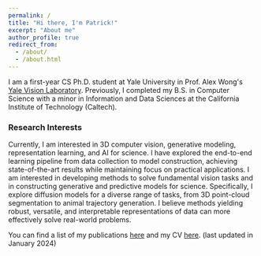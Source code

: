 ```yaml
---
permalink: /
title: "Hi there, I'm Patrick!"
excerpt: "About me"
author_profile: true
redirect_from: 
  - /about/
  - /about.html
---
```


I am a first-year CS Ph.D. student at Yale University in Prof. Alex Wong's [Yale Vision Laboratory](https://vision.cs.yale.edu/). Previously, I completed my B.S. in Computer Science with a minor in Information and Data Sciences at the California Institute of Technology (Caltech).

### Research Interests
Currently, I am interested in 3D computer vision, generative modeling, representation learning, and AI for science. I have explored the end-to-end learning pipeline from data collection to model construction, achieving state-of-the-art results while maintaining focus on practical applications. I am interested in developing methods to solve fundamental vision tasks and in constructing generative and predictive models for science. Specifically, I explore diffusion models for a diverse range of tasks, from 3D point-cloud segmentation to animal trajectory generation. I believe methods yielding robust, versatile, and interpretable representations of data can more effectively solve real-world problems.

You can find a list of my publications [here](https://patrickqrim.github.io/files/Patrick_Rim_Publications.pdf) and my CV [here](https://patrickqrim.github.io/files/Patrick_Rim_CV.pdf). (last updated in January 2024)
